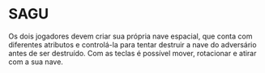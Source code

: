 # SAGU
Os dois jogadores devem criar sua própria nave espacial, que conta com diferentes atributos e controlá-la para tentar destruir a nave do adversário antes de ser destruído. Com as teclas é possível mover, rotacionar e atirar com a sua nave.
